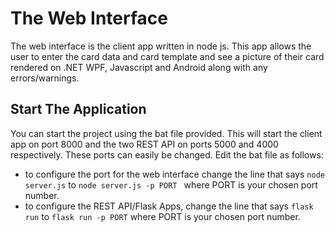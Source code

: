 # The Web Interface
The web interface is the client app written in node js. This app allows the user to enter the card data and card template and see a picture of their card rendered on .NET WPF, Javascript and Android along with any errors/warnings.
## Start The Application
You can start the project using the bat file provided. This will start the client app on port 8000 and the two REST API on ports 5000 and 4000 respectively. These ports can easily be changed. Edit the bat file as follows: 
- to configure the port for the web interface change the line that says `node server.js` to  `node server.js -p PORT ` where PORT is your chosen port number.
- to configure the REST API/Flask Apps, change the line that says `flask run` to `flask run -p PORT` where PORT is your chosen port number.
 